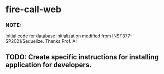 # fire-call-web

### NOTE: 
Initial code for database initialization modified from INST377-SP2021/Sequelize. Thanks Prof. A!

## TODO: Create specific instructions for installing application for developers.